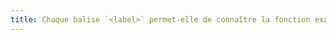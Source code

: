 ```yaml
---
title: Chaque balise `<label>` permet-elle de connaître la fonction exacte du [champ de formulaire](#champ-de-saisie-de-formulaire) auquel elle est associée ?
---
```


